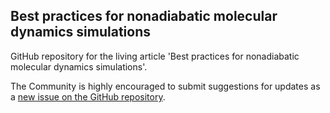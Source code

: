 ## Best practices for nonadiabatic molecular dynamics simulations

GitHub repository for the living article 'Best practices for nonadiabatic molecular dynamics simulations'.

The Community is highly encouraged to submit suggestions for updates as a [new issue on the GitHub repository](https://github.com/ispg-group/best-practices-namd/issues/new).